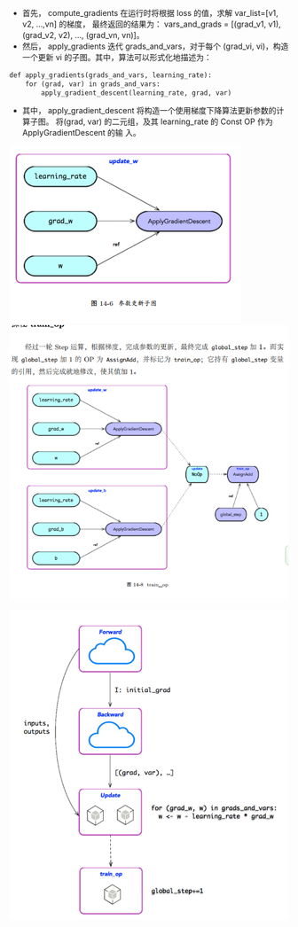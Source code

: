 * 首先， compute_gradients 在运行时将根据 loss 的值，求解 var_list=[v1, v2, ...,vn] 的梯度，
最终返回的结果为： vars_and_grads = [(grad_v1, v1), (grad_v2, v2), ..., (grad_vn, vn)]。
* 然后， apply_gradients 迭代 grads_and_vars，对于每个 (grad_vi, vi)，构造一个更新 vi 的子图。其中，算法可以形式化地描述为：
```
def apply_gradients(grads_and_vars, learning_rate):
    for (grad, var) in grads_and_vars:
        apply_gradient_descent(learning_rate, grad, var)
```
* 其中， apply_gradient_descent 将构造一个使用梯度下降算法更新参数的计算子图。
将(grad, var) 的二元组，及其 learning_rate 的 Const OP 作为 ApplyGradientDescent 的输
入。

![](readme/07.120-参数更新子图.png)
![](readme/07.120-参数更新汇总.png)


![](readme/07.120-bp.png)

